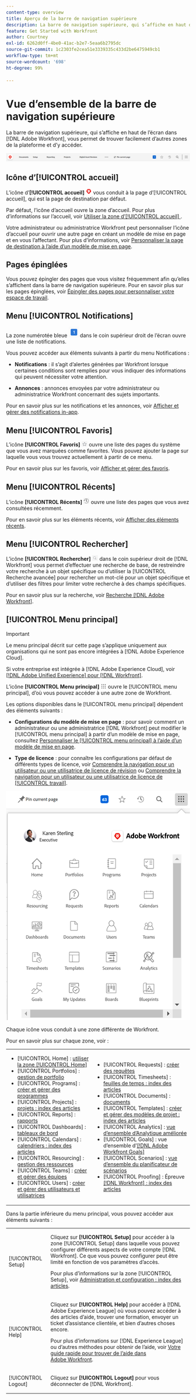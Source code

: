 ```yaml
---
content-type: overview
title: Aperçu de la barre de navigation supérieure
description: La barre de navigation supérieure, qui s’affiche en haut de l’écran dans  [!DNL Adobe Workfront] , vous permet de trouver facilement d’autres zones de la plateforme et d’y accéder.
feature: Get Started with Workfront
author: Courtney
exl-id: 6262d0ff-4be0-41ac-b2e7-5eaa6b2795dc
source-git-commit: 1c2303fe2cea51e3339335c433d2be6475949cb1
workflow-type: tm+mt
source-wordcount: '698'
ht-degree: 99%

---
```


# Vue d’ensemble de la barre de navigation supérieure

<!--Audited: 01/2024-->

La barre de navigation supérieure, qui s’affiche en haut de l’écran dans [!DNL Adobe Workfront], vous permet de trouver facilement d’autres zones de la plateforme et d’y accéder.

![Barre de navigation supérieure](assets/global-navigation-bar.png)

## Icône d’[!UICONTROL accueil]

L’icône d’**[!UICONTROL accueil]** ![](assets/home-icon.png) vous conduit à la page d’[!UICONTROL accueil], qui est la page de destination par défaut.

Par défaut, l’icône d’accueil ouvre la zone d’accueil. Pour plus d’informations sur l’accueil, voir [Utiliser la zone d’[!UICONTROL accueil] ](../../workfront-basics/using-home/using-the-home-area/use-the-home-area.md).

Votre administrateur ou administratrice Workfront peut personnaliser l’icône d’accueil pour ouvrir une autre page en créant un modèle de mise en page et en vous l’affectant. Pour plus d’informations, voir [Personnaliser la page de destination à l’aide d’un modèle de mise en page](/help/quicksilver/administration-and-setup/customize-workfront/use-layout-templates/customize-landing-page.md).

## Pages épinglées

Vous pouvez épingler des pages que vous visitez fréquemment afin qu’elles s’affichent dans la barre de navigation supérieure. Pour en savoir plus sur les pages épinglées, voir [Épingler des pages pour personnaliser votre espace de travail](../../workfront-basics/the-new-workfront-experience/pin-pages.md).

<!--
## [!UICONTROL Help] menu

The **[!UICONTROL Help]** menu allows you to search for help with a specific task, find more information on using [!DNL Workfront], view content related to the page you are currently on, or submit feedback about your experience.

To learn more about the Help menu, see [Access [!DNL Adobe Workfront] help](../../workfront-basics/navigate-workfront/workfront-navigation/access-workfront-help.md).
-->

## Menu [!UICONTROL Notifications]

La zone numérotée bleue ![](assets/notifications-icon.png) dans le coin supérieur droit de l’écran ouvre une liste de notifications.

Vous pouvez accéder aux éléments suivants à partir du menu Notifications :

* **Notifications** : il s’agit d’alertes générées par Workfront lorsque certaines conditions sont remplies pour vous indiquer des informations qui peuvent nécessiter votre attention.

* **Annonces** : annonces envoyées par votre administrateur ou administratrice Workfront concernant des sujets importants.

Pour en savoir plus sur les notifications et les annonces, voir [Afficher et gérer des notifications in-app](../../workfront-basics/using-notifications/view-and-manage-in-app-notifications.md).

## Menu [!UICONTROL Favoris]

L’icône **[!UICONTROL Favoris]** ![Favoris](assets/favorites-icon-62x55.png) ouvre une liste des pages du système que vous avez marquées comme favorites. Vous pouvez ajouter la page sur laquelle vous vous trouvez actuellement à partir de ce menu.

Pour en savoir plus sur les favoris, voir [Afficher et gérer des favoris](../../workfront-basics/navigate-workfront/recent-and-favorites/view-and-manage-favorites.md).

## Menu [!UICONTROL Récents]

L’icône **[!UICONTROL Récents]** ![[!UICONTROL Récents]](assets/recents-icon-40x43.png) ouvre une liste des pages que vous avez consultées récemment.

Pour en savoir plus sur les éléments récents, voir [Afficher des éléments récents](../../workfront-basics/navigate-workfront/recent-and-favorites/view-recent-items.md).

## Menu [!UICONTROL Rechercher]

L’icône **[!UICONTROL Rechercher]** ![](assets/search-icon.png) dans le coin supérieur droit de [!DNL Workfront] vous permet d’effectuer une recherche de base, de restreindre votre recherche à un objet spécifique ou d’utiliser la [!UICONTROL Recherche avancée] pour rechercher un mot-clé pour un objet spécifique et d’utiliser des filtres pour limiter votre recherche à des champs spécifiques.

Pour en savoir plus sur la recherche, voir [Recherche [!DNL Adobe Workfront]](../../workfront-basics/navigate-workfront/search/search-workfront.md).

## [!UICONTROL Menu principal]

>[!IMPORTANT]
>
>Le menu principal décrit sur cette page s’applique uniquement aux organisations qui ne sont pas encore intégrées à [!DNL Adobe Experience Cloud].
>
> Si votre entreprise est intégrée à [!DNL Adobe Experience Cloud], voir [[!DNL Adobe Unified Experience]  pour  [!DNL Workfront]](/help/quicksilver/workfront-basics/navigate-workfront/workfront-navigation/adobe-unified-experience.md).

L’icône **[!UICONTROL Menu principal]** ![Menu principal](assets/main-menu-icon.png) ouvre le [!UICONTROL menu principal], d’où vous pouvez accéder à une autre zone de Workfront.

Les options disponibles dans le [!UICONTROL menu principal] dépendent des éléments suivants :

* **Configurations du modèle de mise en page** : pour savoir comment un administrateur ou une administratrice [!DNL Workfront] peut modifier le [!UICONTROL menu principal] à partir d’un modèle de mise en page, consultez [Personnaliser le [!UICONTROL menu principal] à l’aide d’un modèle de mise en page](../../administration-and-setup/customize-workfront/use-layout-templates/customize-main-menu.md).

* **Type de licence** : pour connaître les configurations par défaut de différents types de licence, voir [Comprendre la navigation pour un utilisateur ou une utilisatrice de licence de révision](../../workfront-basics/navigate-workfront/workfront-navigation/reviewer-global-navigation-bar.md) ou [Comprendre la navigation pour un utilisateur ou une utilisatrice de licence de [!UICONTROL travail]](../../workfront-basics/navigate-workfront/workfront-navigation/worker-global-navigation-bar.md).

![Options du menu principal](assets/main-menu-options-350x481.png)

Chaque icône vous conduit à une zone différente de Workfront.

Pour en savoir plus sur chaque zone, voir :

<!--
<p data-mc-conditions="QuicksilverOrClassic.Draft mode">(NOTE: Update screenshot and add icons for new products/features.)</p>
-->

<table style="table-layout:auto"> 
 <col> 
 <col> 
 <tbody> 
  <tr> 
   <td> 
    <ul> 
     <li>[!UICONTROL Home] : <a href="../../workfront-basics/using-home/using-the-home-area/use-the-home-area.md" class="MCXref xref">utiliser la zone [!UICONTROL Home]</a></li> 
     <li>[!UICONTROL Portfolios] : <a href="../../manage-work/portfolios/portfolio-management-overview.md" class="MCXref xref">gestion de portfolio</a></li> 
     <li>[!UICONTROL Programs] : <a href="../../manage-work/portfolios/create-and-manage-programs/create-and-manage-programs.md" class="MCXref xref">créer et gérer des programmes</a></li> 
     <li>[!UICONTROL Projects] : <a href="../../manage-work/projects/projects-overview.md" class="MCXref xref">projets : index des articles</a></li> 
     <li>[!UICONTROL Reports] : <a href="../../reports-and-dashboards/reports/reports-overview.md" class="MCXref xref">rapports</a></li> 
     <li>[!UICONTROL Dashboards] : <a href="../../reports-and-dashboards/dashboards/dashboards-overview.md" class="MCXref xref">tableaux de bord</a></li> 
     <li>[!UICONTROL Calendars] : <a href="../../reports-and-dashboards/reports/calendars/calendars.md" class="MCXref xref">calendriers : index des articles</a></li> 
     <li>[!UICONTROL Resourcing] : <a href="../../resource-mgmt/resource-mgmt-overview/resource-management-overview.md" class="MCXref xref">gestion des ressources </a></li> 
     <li>[!UICONTROL Teams] : <a href="../../people-teams-and-groups/create-and-manage-teams/create-and-mange-teams.md" class="MCXref xref">créer et gérer des équipes</a></li> 
     <li>[!UICONTROL Users] : <a href="../../administration-and-setup/add-users/create-and-manage-users/create-and-manage-users.md" class="MCXref xref">créer et gérer des utilisateurs et utilisatrices</a></li> 
    </ul> </td> 
   <td> 
    <ul> 
     <li>[!UICONTROL Requests] : <a href="../../manage-work/requests/create-requests/create-requests.md" class="MCXref xref">créer des requêtes</a></li> 
     <li>[!UICONTROL Timesheets] : <a href="../../timesheets/timesheets-all.md" class="MCXref xref">feuilles de temps : index des articles</a></li> 
     <li>[!UICONTROL Documents] : <a href="../../documents/documents-overview.md" class="MCXref xref">documents</a></li> 
     <li>[!UICONTROL Templates] : <a href="../../manage-work/projects/create-and-manage-templates/create-manage-templates.md" class="MCXref xref">créer et gérer des modèles de projet : index des articles</a></li> 
     <li>[!UICONTROL Analytics] : <a href="../../enhanced-analytics/enhanced-analytics-overview.md" class="MCXref xref">vue d’ensemble d’Analytique améliorée</a></li> 
     <li>[!UICONTROL Goals] : vue d’ensemble d’<a href="../../workfront-goals/goal-management/wf-goals-overview.md" class="MCXref xref">[!DNL Adobe Workfront Goals]</a></li> 
     <li>[!UICONTROL Scenarios] : <a href="../../scenario-planner/scenario-planner-overview.md" class="MCXref xref">vue d’ensemble du planificateur de scénarios</a></li> 
     <li>[!UICONTROL Proofing] : Épreuve <a href="../../workfront-proof/workfront-proof.md" class="MCXref xref">[!DNL Workfront] : index des articles</a></li> 
    </ul> </td> 
  </tr> 
 </tbody> 
</table>

Dans la partie inférieure du menu principal, vous pouvez accéder aux éléments suivants :

<table style="table-layout:auto"> 
 <col> 
 <col> 
 <tbody> 
  <tr> 
   <td> <p class="bold">[!UICONTROL Setup]</p> </td> 
   <td> <p>Cliquez sur <b>[!UICONTROL Setup]</b> pour accéder à la zone [!UICONTROL Setup] dans laquelle vous pouvez configurer différents aspects de votre compte [!DNL Workfront]. Ce que vous pouvez configurer peut être limité en fonction de vos paramètres d’accès.</p> <p>Pour plus d’informations sur la zone [!UICONTROL Setup], voir <a href="../../administration-and-setup/administration-and-setup.md" class="MCXref xref">Administration et configuration : index des articles</a>.</p> </td> 
  </tr> 
  <tr> 
   <td> <p class="bold">[!UICONTROL Help]</p> </td> 
   <td> <p>Cliquez sur <b>[!UICONTROL Help]</b> pour accéder à [!DNL Adobe Experience League] où vous pouvez accéder à des articles d’aide, trouver une formation, envoyer un ticket d’assistance clientèle, et bien d’autres choses encore.</p> <p>Pour plus d’informations sur [!DNL Experience League] ou d’autres méthodes pour obtenir de l’aide, voir <a href="../../workfront-basics/tips-tricks-and-troubleshooting/guide-for-help-in-workfront.md" class="MCXref xref">Votre guide rapide pour trouver de l’aide dans Adobe Workfront</a>.</p> </td> 
  </tr>

<tr> 
   <td> <p class="bold">[!UICONTROL Logout]</p> </td> 
   <td>Cliquez sur <b>[!UICONTROL Logout]</b> pour vous déconnecter de [!DNL Workfront].</td> 
  </tr> 
 </tbody> 
</table>

